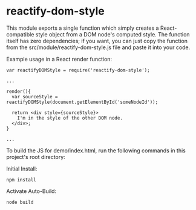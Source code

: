 # reactify-dom-style


This module exports a single function which simply creates a React-compatible
style object from a DOM node's computed style. The function itself has zero
dependencies; if you want, you can just copy the function from the
src/module/reactify-dom-style.js file and paste it into your code.


Example usage in a React render function:

    var reactifyDOMStyle = require('reactify-dom-style');

    ...

    render(){
      var sourceStyle = reactifyDOMStyle(document.getElementById('someNodeId'));

      return <div style={sourceStyle}>
        I'm in the style of the other DOM node.
      </div>;
    }

    ...



To build the JS for demo/index.html, run the following commands in this project's root directory:


Initial Install:

    npm install


Activate Auto-Build:

    node build
